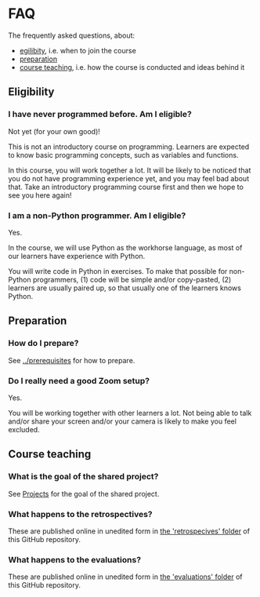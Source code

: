 # FAQ

The frequently asked questions, about:

- [egilibity](#eligibility), i.e. when to join the course
- [preparation](#preparation)
- [course teaching](#course-teaching), i.e. how the course is conducted and ideas behind it

## Eligibility

### I have never programmed before. Am I eligible?

Not yet (for your own good)!

This is not an introductory course on programming.
Learners are expected to know basic programming
concepts, such as variables and functions.

In this course, you will work together a lot.
It will be likely to be noticed that you do not have programming experience yet, 
and you may feel bad about that.
Take an introductory programming course first and then we hope to see you here again!

### I am a non-Python programmer. Am I eligible?

Yes.

In the course, we will use Python as the workhorse language,
as most of our learners have experience with Python.

You will write code in Python in exercises.
To make that possible for non-Python programmers,
(1) code will be simple and/or copy-pasted, (2) learners
are usually paired up, so that usually one of the learners knows Python.

## Preparation

### How do I prepare?

See [../prerequisites](prereqs.md) for how to prepare.

### Do I really need a good Zoom setup?

Yes.

You will be working together with other learners a lot.
Not being able to talk and/or share your screen and/or
your camera is likely to make you feel excluded.


## Course teaching

### What is the goal of the shared project?

See [Projects](projects.md) for the goal of the shared project.

### What happens to the retrospectives?

These are published online in unedited form in
[the 'retrospecives' folder](https://github.com/UPPMAX/programming_formalisms/tree/main/retrospectives)
of this GitHub repository.

### What happens to the evaluations?

These are published online in unedited form in
[the 'evaluations' folder](https://github.com/UPPMAX/programming_formalisms/tree/main/evaluations)
of this GitHub repository.
